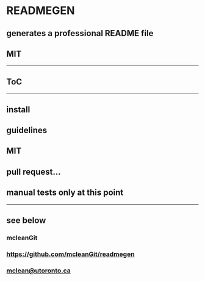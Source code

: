 
  # READMEGEN  
  ## generates a professional README file  
  ## MIT  
  ---
  ## ToC   
  ---
  ## install  
  ## guidelines  
  ## MIT  
  ## pull request...  
  ## manual tests only at this point  
  ---
  ## see below   
  ### mcleanGit    
  ### https://github.com/mcleanGit/readmegen  
  ### mclean@utoronto.ca   
  